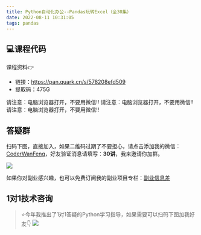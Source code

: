 ```yaml
---
title: Python自动化办公--Pandas玩转Excel（全30集）
date: 2022-08-11 10:31:05
tags: pandas
---
```



## 💻课程代码

课程资料👉

- 链接：https://pan.quark.cn/s/578208efd509
- 提取码：475G

请注意：电脑浏览器打开，不要用微信!!
请注意：电脑浏览器打开，不要用微信!!
请注意：电脑浏览器打开，不要用微信!!

## 答疑群

扫码下图，直接加入，如果二维码过期了不要担心，请点击添加我的微信：[CoderWanFeng](http://www.python4office.cn/wechat-qrcode/)，好友验证消息请填写：**30讲**，我来邀请你加群。

![](https://cos.python-office.com/group%2Ffree-group.jpg)

如果你对副业感兴趣，也可以免费订阅我的副业项目专栏：[副业信息差](https://mp.weixin.qq.com/mp/appmsgalbum?__biz=Mzk0MjYzNTI3MQ==&action=getalbum&album_id=3342868959406227458&scene=173&subscene=&sessionid=undefined&enterid=0&from_msgid=2247483864&from_itemidx=1&count=3&nolastread=1#wechat_redirect)

## 1对1技术咨询

> ⭐今年我推出了1对1答疑的Python学习指导，如果需要可以扫码下图加我好友👇
![](https://cos.python-office.com/wechat/1v1.jpg)

